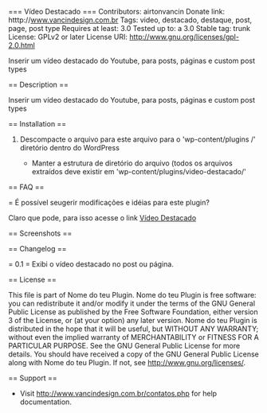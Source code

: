 === Vídeo Destacado ===
Contributors: airtonvancin
Donate link: htttp://www.vancindesign.com.br
Tags: video, destacado, destaque, post, page, post type
Requires at least: 3.0
Tested up to: a 3.0
Stable tag: trunk
License: GPLv2 or later
License URI: http://www.gnu.org/licenses/gpl-2.0.html

Inserir um vídeo destacado do Youtube, para posts, páginas e custom post types

== Description ==

Inserir um vídeo destacado do Youtube, para posts, páginas e custom post types

== Installation ==

1. Descompacte o arquivo para este arquivo para o 'wp-content/plugins /' diretório dentro do WordPress

	* Manter a estrutura de diretório do arquivo (todos os arquivos extraídos deve existir em 'wp-content/plugins/video-destacado/'

== FAQ ==

= É possível seugerir modificações e idéias para este plugin? 

Claro que pode, para isso acesse o link [Vídeo Destacado](htttp://www.vancindesign.com.br/contato)


== Screenshots ==



== Changelog ==

= 0.1 =
Exibi o vídeo destacado no post ou página.


== License ==

This file is part of Nome do teu Plugin.
Nome do teu Plugin is free software: you can redistribute it and/or modify it under the terms of the GNU General Public License as published
by the Free Software Foundation, either version 3 of the License, or (at your option) any later version.
Nome do teu Plugin is distributed in the hope that it will be useful, but WITHOUT ANY WARRANTY; without even the implied warranty of
MERCHANTABILITY or FITNESS FOR A PARTICULAR PURPOSE. See the GNU General Public License for more details.
You should have received a copy of the GNU General Public License along with Nome do teu Plugin. If not, see <http://www.gnu.org/licenses/>.

== Support ==

* Visit http://www.vancindesign.com.br/contatos.php for help documentation.
